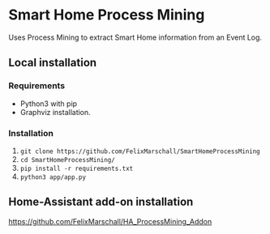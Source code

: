 # Smart Home Process Mining
Uses Process Mining to extract Smart Home information from an Event Log. 


## Local installation
### Requirements
- Python3 with pip
- Graphviz installation.

### Installation

1. `git clone https://github.com/FelixMarschall/SmartHomeProcessMining`
2. `cd SmartHomeProcessMining/`
3. `pip install -r requirements.txt`
4. `python3 app/app.py`

## Home-Assistant add-on installation
https://github.com/FelixMarschall/HA_ProcessMining_Addon
